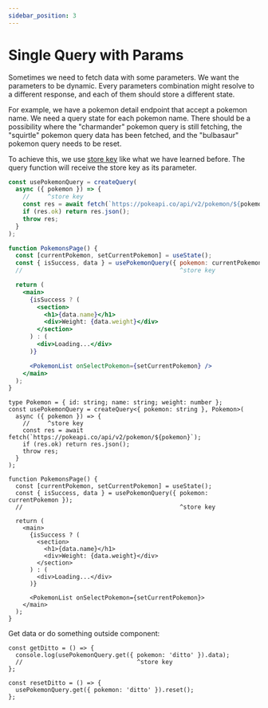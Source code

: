 ```yaml
---
sidebar_position: 3
---
```


# Single Query with Params

Sometimes we need to fetch data with some parameters. We want the parameters to be dynamic.
Every parameters combination might resolve to a different response, and each of them should store a different state.

For example, we have a pokemon detail endpoint that accept a pokemon name.
We need a query state for each pokemon name.
There should be a possibility where the "charmander" pokemon query is still fetching,
the "squirtle" pokemon query data has been fetched, and the "bulbasaur" pokemon query needs to be reset.

To achieve this, we use [store key](/docs/store/introduction) like what we have learned before.
The query function will receive the store key as its parameter.


```jsx {2,12}
const usePokemonQuery = createQuery(
  async ({ pokemon }) => {
    //     ^store key
    const res = await fetch(`https://pokeapi.co/api/v2/pokemon/${pokemon}`);
    if (res.ok) return res.json();
    throw res;
  }
);

function PokemonsPage() {
  const [currentPokemon, setCurrentPokemon] = useState();
  const { isSuccess, data } = usePokemonQuery({ pokemon: currentPokemon });
  //                                            ^store key

  return (
    <main>
      {isSuccess ? (
        <section>
          <h1>{data.name}</h1>
          <div>Weight: {data.weight}</div>
        </section>
      ) : (
        <div>Loading...</div>
      )}

      <PokemonList onSelectPokemon={setCurrentPokemon} />
    </main>
  );
}
```


```tsx {3,13}
type Pokemon = { id: string; name: string; weight: number };
const usePokemonQuery = createQuery<{ pokemon: string }, Pokemon>(
  async ({ pokemon }) => {
    //     ^store key
    const res = await fetch(`https://pokeapi.co/api/v2/pokemon/${pokemon}`);
    if (res.ok) return res.json();
    throw res;
  }
);

function PokemonsPage() {
  const [currentPokemon, setCurrentPokemon] = useState();
  const { isSuccess, data } = usePokemonQuery({ pokemon: currentPokemon });
  //                                            ^store key

  return (
    <main>
      {isSuccess ? (
        <section>
          <h1>{data.name}</h1>
          <div>Weight: {data.weight}</div>
        </section>
      ) : (
        <div>Loading...</div>
      )}

      <PokemonList onSelectPokemon={setCurrentPokemon}>
    </main>
  );
}
```

Get data or do something outside component:

```tsx
const getDitto = () => {
  console.log(usePokemonQuery.get({ pokemon: 'ditto' }).data);
  //                                ^store key
};

const resetDitto = () => {
  usePokemonQuery.get({ pokemon: 'ditto' }).reset();
};
```